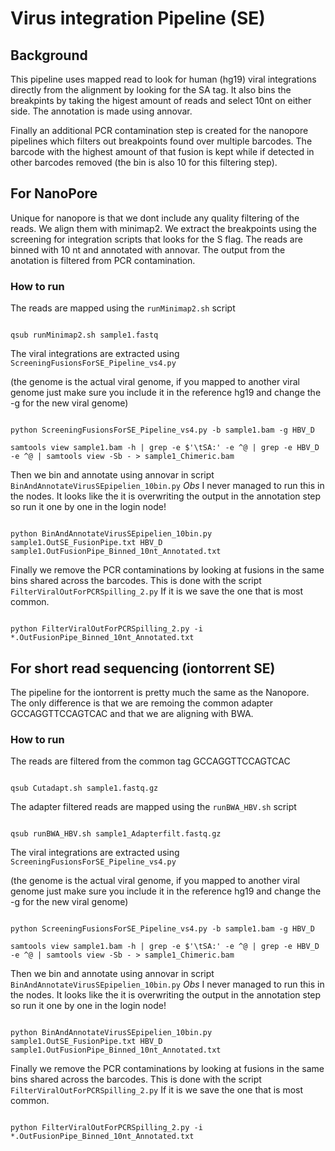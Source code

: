 # Virus integration Pipeline (SE)

## Background

This pipeline uses mapped read to look for human (hg19) viral integrations directly from the alignment by looking for the SA tag. It also bins the breakpints by taking the higest amount of reads and select 10nt on either side. The annotation is made using annovar. 

Finally an additional PCR contamination step is created for the nanopore pipelines which filters out breakpoints found over multiple barcodes. The barcode with the highest amount of that fusion is kept while if detected in other barcodes removed (the bin is also 10 for this filtering step). 

## For NanoPore

Unique for nanopore is that we dont include any quality filtering of the reads. We align them with minimap2. We extract the breakpoints using the screening for integration scripts that looks for the S flag. The reads are binned with 10 nt and annotated with annovar. The output from the anotation is filtered from PCR contamination.


### How to run 

The reads are mapped using the ```runMinimap2.sh``` script

```

qsub runMinimap2.sh sample1.fastq

```

The viral integrations are extracted using ```ScreeningFusionsForSE_Pipeline_vs4.py```

(the genome is the actual viral genome, if you mapped to another viral genome just make sure you include it in the reference hg19 and change the -g for the new viral genome)

```

python ScreeningFusionsForSE_Pipeline_vs4.py -b sample1.bam -g HBV_D

samtools view sample1.bam -h | grep -e $'\tSA:' -e ^@ | grep -e HBV_D -e ^@ | samtools view -Sb - > sample1_Chimeric.bam

```

Then we bin and annotate using annovar in script ```BinAndAnnotateVirusSEpipelien_10bin.py``` *Obs* I never managed to run this in the nodes. It looks like the it is overwriting the output in the annotation step so run it one by one in the login node! 


```

python BinAndAnnotateVirusSEpipelien_10bin.py sample1.OutSE_FusionPipe.txt HBV_D sample1.OutFusionPipe_Binned_10nt_Annotated.txt

```

Finally we remove the PCR contaminations by looking at fusions in the same bins shared across the barcodes. This is done with the script ```FilterViralOutForPCRSpilling_2.py``` If it is we save the one that is most common.

```

python FilterViralOutForPCRSpilling_2.py -i *.OutFusionPipe_Binned_10nt_Annotated.txt

```


## For short read sequencing (iontorrent SE)

The pipeline for the iontorrent is pretty much the same as the Nanopore. The only difference is that we are remoing the common adapter GCCAGGTTCCAGTCAC and that we are aligning with BWA. 


### How to run


The reads are filtered from the common tag GCCAGGTTCCAGTCAC


```

qsub Cutadapt.sh sample1.fastq.gz

```


The adapter filtered reads are mapped using the ```runBWA_HBV.sh``` script

```

qsub runBWA_HBV.sh sample1_Adapterfilt.fastq.gz

```

The viral integrations are extracted using ```ScreeningFusionsForSE_Pipeline_vs4.py```

(the genome is the actual viral genome, if you mapped to another viral genome just make sure you include it in the reference hg19 and change the -g for the new viral genome)

```

python ScreeningFusionsForSE_Pipeline_vs4.py -b sample1.bam -g HBV_D

samtools view sample1.bam -h | grep -e $'\tSA:' -e ^@ | grep -e HBV_D -e ^@ | samtools view -Sb - > sample1_Chimeric.bam

```

Then we bin and annotate using annovar in script ```BinAndAnnotateVirusSEpipelien_10bin.py``` *Obs* I never managed to run this in the nodes. It looks like the it is overwriting the output in the annotation step so run it one by one in the login node! 


```

python BinAndAnnotateVirusSEpipelien_10bin.py sample1.OutSE_FusionPipe.txt HBV_D sample1.OutFusionPipe_Binned_10nt_Annotated.txt

```

Finally we remove the PCR contaminations by looking at fusions in the same bins shared across the barcodes. This is done with the script ```FilterViralOutForPCRSpilling_2.py``` If it is we save the one that is most common.

```

python FilterViralOutForPCRSpilling_2.py -i *.OutFusionPipe_Binned_10nt_Annotated.txt

```

